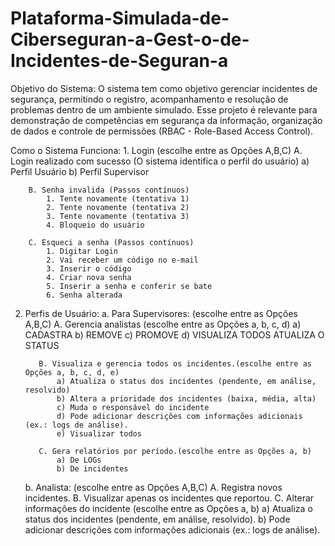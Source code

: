 # Plataforma-Simulada-de-Ciberseguran-a-Gest-o-de-Incidentes-de-Seguran-a
Objetivo do Sistema: O sistema tem como objetivo gerenciar incidentes de segurança, permitindo o registro, acompanhamento e resolução de problemas dentro de um ambiente simulado. Esse projeto é relevante para demonstração de competências em segurança da informação, organização de dados e controle de permissões (RBAC - Role-Based Access Control).



Como o Sistema Funciona:
	1. Login (escolhe entre as Opções A,B,C)
		A. Login realizado com sucesso (O sistema identifica o perfil do usuário)
			a) Perfil Usuário
			b) Perfil Supervisor
		
		B. Senha invalida (Passos contínuos) 
			1. Tente novamente (tentativa 1)
			2. Tente novamente (tentativa 2)
			3. Tente novamente (tentativa 3)
			4. Bloqueio do usuário
			
		C. Esqueci a senha (Passos contínuos) 
			1. Digitar Login
			2. Vai receber um código no e-mail
			3. Inserir o código 
			4. Criar nova senha 
			5. Inserir a senha e conferir se bate
			6. Senha alterada
			
  2. Perfis de Usuário:
		a. Para Supervisores: (escolhe entre as Opções A,B,C)
			A. Gerencia analistas (escolhe entre as Opções a, b, c, d)
				a) CADASTRA
				b) REMOVE
				c) PROMOVE
					d) VISUALIZA TODOS
				ATUALIZA O STATUS 
					
				
			B. Visualiza e gerencia todos os incidentes.(escolhe entre as Opções a, b, c, d, e)
				a) Atualiza o status dos incidentes (pendente, em análise, resolvido)
				b) Altera a prioridade dos incidentes (baixa, média, alta)
				c) Muda o responsável do incidente 
				d) Pode adicionar descrições com informações adicionais (ex.: logs de análise).
				e) Visualizar todos
				
			C. Gera relatórios por período.(escolhe entre as Opções a, b)
				a) De LOGs
				b) De incidentes
				
		b. Analista: (escolhe entre as Opções A,B,C)
			A. Registra novos incidentes.
			B. Visualizar apenas os incidentes que reportou.
			C. Alterar informações do incidente (escolhe entre as Opções a, b)
				a) Atualiza o status dos incidentes (pendente, em análise, resolvido).
				b) Pode adicionar descrições com informações adicionais (ex.: logs de análise).

